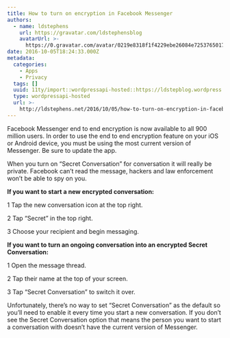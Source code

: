 ```yaml
---
title: How to turn on encryption in Facebook Messenger
authors:
  - name: ldstephens
    url: https://gravatar.com/ldstephensblog
    avatarUrl: >-
      https://0.gravatar.com/avatar/0219e8318f1f4229ebe26084e7253765017f43ca0c631be37dc6d0b8ad6e40a4?s=96&d=identicon&r=G
date: 2016-10-05T18:24:33.000Z
metadata:
  categories:
    - Apps
    - Privacy
  tags: []
  uuid: 11ty/import::wordpressapi-hosted::https://ldstepblog.wordpress.com/?p=74
  type: wordpressapi-hosted
  url: >-
    http://ldstephens.net/2016/10/05/how-to-turn-on-encryption-in-facebook-messenger/
---
```

Facebook Messenger end to end encryption is now available to all 900 million users. In order to use the end to end encryption feature on your iOS or Android device, you must be using the most current version of Messenger. Be sure to update the app.

When you turn on “Secret Conversation” for conversation it will really be private. Facebook can’t read the message, hackers and law enforcement won’t be able to spy on you.

**If you want to start a new encrypted conversation:**

1 Tap the new conversation icon at the top right.

2 Tap “Secret” in the top right.

3 Choose your recipient and begin messaging.

**If you want to turn an ongoing conversation into an encrypted Secret Conversation:**

1 Open the message thread.

2 Tap their name at the top of your screen.

3 Tap “Secret Conversation” to switch it over.

Unfortunately, there’s no way to set “Secret Conversation” as the default so you’ll need to enable it every time you start a new conversation. If you don’t see the Secret Conversation option that means the person you want to start a conversation with doesn’t have the current version of Messenger.